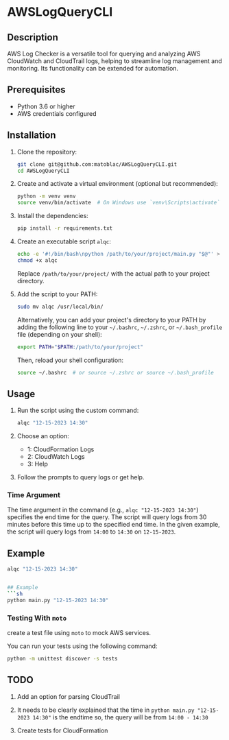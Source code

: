 # AWSLogQueryCLI

## Description

AWS Log Checker is a versatile tool for querying and analyzing AWS CloudWatch and CloudTrail logs, helping to streamline log management and monitoring. Its functionality can be extended for automation.

## Prerequisites

- Python 3.6 or higher
- AWS credentials configured

## Installation 

1. Clone the repository:
    ```sh
    git clone git@github.com:matoblac/AWSLogQueryCLI.git
    cd AWSLogQueryCLI
    ```

2. Create and activate a virtual environment (optional but recommended):
    ```sh
    python -m venv venv
    source venv/bin/activate  # On Windows use `venv\Scripts\activate`
    ```

3. Install the dependencies:
    ```sh
    pip install -r requirements.txt
    ```

4. Create an executable script `alqc`:

    ```sh
    echo -e '#!/bin/bash\npython /path/to/your/project/main.py "$@"' > alqc
    chmod +x alqc
    ```

    Replace `/path/to/your/project/` with the actual path to your project directory.

5. Add the script to your PATH:

    ```sh
    sudo mv alqc /usr/local/bin/
    ```

    Alternatively, you can add your project's directory to your PATH by adding the following line to your `~/.bashrc`, `~/.zshrc`, or `~/.bash_profile` file (depending on your shell):

    ```sh
    export PATH="$PATH:/path/to/your/project"
    ```

    Then, reload your shell configuration:

    ```sh
    source ~/.bashrc  # or source ~/.zshrc or source ~/.bash_profile
    ```

## Usage

1. Run the script using the custom command:
    ```sh
    alqc "12-15-2023 14:30"
    ```

2. Choose an option:
    - 1: CloudFormation Logs
    - 2: CloudWatch Logs
    - 3: Help

3. Follow the prompts to query logs or get help.

### Time Argument

The time argument in the command (e.g., `alqc "12-15-2023 14:30"`) specifies the end time for the query. The script will query logs from 30 minutes before this time up to the specified end time. In the given example, the script will query logs from `14:00` to `14:30` on `12-15-2023`.

## Example
```sh
alqc "12-15-2023 14:30"


## Example
```sh
python main.py "12-15-2023 14:30"
```

### Testing With `moto`

create a test file using `moto` to mock AWS services.

You can run your tests using the following command:
```sh
python -m unittest discover -s tests
```


## TODO

1. Add an option for parsing CloudTrail

2. It needs to be clearly explained that the time in `python main.py "12-15-2023 14:30"` is the endtime so, the query will be from `14:00 - 14:30` 

3. Create tests for CloudFormation 